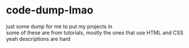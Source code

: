 # code-dump-lmao
just some dump for me to put my projects in <br>
some of these are from tutorials, mostly the ones that use HTML and CSS <br>
yeah descriptions are hard
